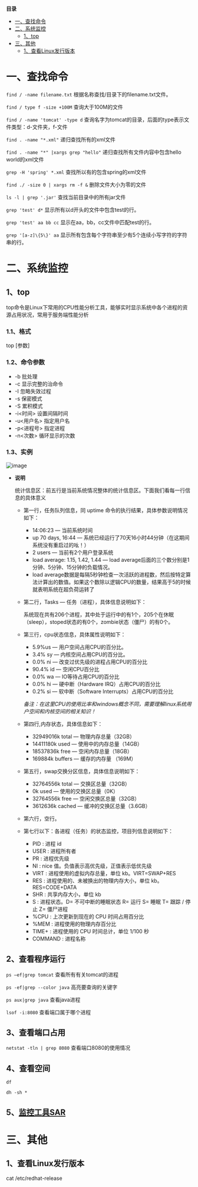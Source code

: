 <!-- START doctoc generated TOC please keep comment here to allow auto update -->
<!-- DON'T EDIT THIS SECTION, INSTEAD RE-RUN doctoc TO UPDATE -->
**目录**

- [一、查找命令](#%E4%B8%80%E6%9F%A5%E6%89%BE%E5%91%BD%E4%BB%A4)
- [二、系统监控](#%E4%BA%8C%E7%B3%BB%E7%BB%9F%E7%9B%91%E6%8E%A7)
  - [1、top](#1top)
- [三、其他](#%E4%B8%89%E5%85%B6%E4%BB%96)
  - [1、查看Linux发行版本](#1%E6%9F%A5%E7%9C%8Blinux%E5%8F%91%E8%A1%8C%E7%89%88%E6%9C%AC)

<!-- END doctoc generated TOC please keep comment here to allow auto update -->



# 一、查找命令

```find / -name filename.txt``` 根据名称查找/目录下的filename.txt文件。

```find / type f -size +100M``` 查询大于100M的文件

```find / -name 'tomcat' -type d``` 查询名字为tomcat的目录，后面的type表示文件类型：d-文件夹，f-文件

```find . -name "*.xml"``` 递归查找所有的xml文件

```find . -name "*" |xargs grep "hello"``` 递归查找所有文件内容中包含hello world的xml文件

```grep -H 'spring' *.xml``` 查找所以有的包含spring的xml文件

```find ./ -size 0 | xargs rm -f &``` 删除文件大小为零的文件

```ls -l | grep '.jar'``` 查找当前目录中的所有jar文件

```grep 'test' d*``` 显示所有以d开头的文件中包含test的行。

```grep 'test' aa bb cc``` 显示在aa，bb，cc文件中匹配test的行。

```grep '[a-z]\{5\}' aa``` 显示所有包含每个字符串至少有5个连续小写字符的字符串的行。

# 二、系统监控

## 1、top

top命令是Linux下常用的CPU性能分析工具，能够实时显示系统中各个进程的资源占用状况，常用于服务端性能分析

### 1.1、格式

top [参数]

### 1.2、命令参数
- -b 批处理
- -c 显示完整的治命令
- -I 忽略失效过程
- -s 保密模式
- -S 累积模式
- -i<时间> 设置间隔时间
- -u<用户名> 指定用户名
- -p<进程号> 指定进程
- -n<次数> 循环显示的次数

### 1.3、实例

![image](../../Java/问题排查/image/top.jpg)

- **说明**

    统计信息区：前五行是当前系统情况整体的统计信息区。下面我们看每一行信息的具体意义

    - 第一行，任务队列信息，同 uptime 命令的执行结果，具体参数说明情况如下：

        - 14:06:23 — 当前系统时间
        - up 70 days, 16:44 — 系统已经运行了70天16小时44分钟（在这期间系统没有重启过的吆！）
        - 2 users — 当前有2个用户登录系统
        - load average: 1.15, 1.42, 1.44 — load average后面的三个数分别是1分钟、5分钟、15分钟的负载情况。
        - load average数据是每隔5秒钟检查一次活跃的进程数，然后按特定算法计算出的数值。如果这个数除以逻辑CPU的数量，结果高于5的时候就表明系统在超负荷运转了

    - 第二行，Tasks — 任务（进程），具体信息说明如下：

        系统现在共有206个进程，其中处于运行中的有1个，205个在休眠（sleep），stoped状态的有0个，zombie状态（僵尸）的有0个。

    - 第三行，cpu状态信息，具体属性说明如下：

        - 5.9%us — 用户空间占用CPU的百分比。
        - 3.4% sy — 内核空间占用CPU的百分比。
        - 0.0% ni — 改变过优先级的进程占用CPU的百分比
        - 90.4% id — 空闲CPU百分比
        - 0.0% wa — IO等待占用CPU的百分比
        - 0.0% hi — 硬中断（Hardware IRQ）占用CPU的百分比
        - 0.2% si — 软中断（Software Interrupts）占用CPU的百分比

        *备注：在这里CPU的使用比率和windows概念不同，需要理解linux系统用户空间和内核空间的相关知识！*

    - 第四行,内存状态，具体信息如下：

        - 32949016k total — 物理内存总量（32GB）
        - 14411180k used — 使用中的内存总量（14GB）
        - 18537836k free — 空闲内存总量（18GB）
        - 169884k buffers — 缓存的内存量 （169M）   

    - 第五行，swap交换分区信息，具体信息说明如下：

        - 32764556k total — 交换区总量（32GB）
        - 0k used — 使用的交换区总量（0K）
        - 32764556k free — 空闲交换区总量（32GB）
        - 3612636k cached — 缓冲的交换区总量（3.6GB）

    - 第六行，空行。
    
    - 第七行以下：各进程（任务）的状态监控，项目列信息说明如下：
        - PID : 进程 id
        - USER : 进程所有者
        - PR : 进程优先级
        - NI : nice 值。负值表示高优先级，正值表示低优先级
        - VIRT : 进程使用的虚拟内存总量，单位 kb。VIRT=SWAP+RES
        - RES : 进程使用的、未被换出的物理内存大小，单位 kb。RES=CODE+DATA
        - SHR : 共享内存大小，单位 kb
        - S : 进程状态。D= 不可中断的睡眠状态 R= 运行 S= 睡眠 T= 跟踪 / 停止 Z= 僵尸进程
        - %CPU : 上次更新到现在的 CPU 时间占用百分比
        - %MEM : 进程使用的物理内存百分比
        - TIME+ : 进程使用的 CPU 时间总计，单位 1/100 秒
        - COMMAND : 进程名称

## 2、查看程序运行

```ps –ef|grep tomcat``` 查看所有有关tomcat的进程

```ps -ef|grep --color java``` 高亮要查询的关键字

```ps aux|grep java``` 查看java进程

```lsof -i:8080``` 查看端口属于哪个进程

## 3、查看端口占用

```netstat -tln | grep 8080``` 查看端口8080的使用情况

## 4、查看空间

```df```

```dh -sh *```
## 5、[监控工具SAR](https://mp.weixin.qq.com/s/CyYhAJMET_8kYSkmJDcqWA)


# 三、其他
## 1、查看Linux发行版本

cat /etc/redhat-release

